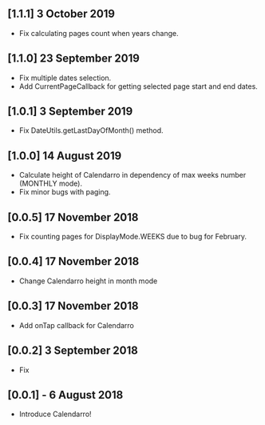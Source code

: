 ## [1.1.1] 3 October 2019

* Fix calculating pages count when years change.

## [1.1.0] 23 September 2019

* Fix multiple dates selection.
* Add CurrentPageCallback for getting selected page start and end dates.

## [1.0.1] 3 September 2019

* Fix DateUtils.getLastDayOfMonth() method.

## [1.0.0] 14 August 2019

* Calculate height of Calendarro in dependency of max weeks number (MONTHLY mode).
* Fix minor bugs with paging.

## [0.0.5] 17 November 2018

* Fix counting pages for DisplayMode.WEEKS due to bug for February.

## [0.0.4] 17 November 2018

* Change Calendarro height in month mode

## [0.0.3] 17 November 2018

* Add onTap callback for Calendarro

## [0.0.2] 3 September 2018

* Fix

## [0.0.1] - 6 August 2018

* Introduce Calendarro!


